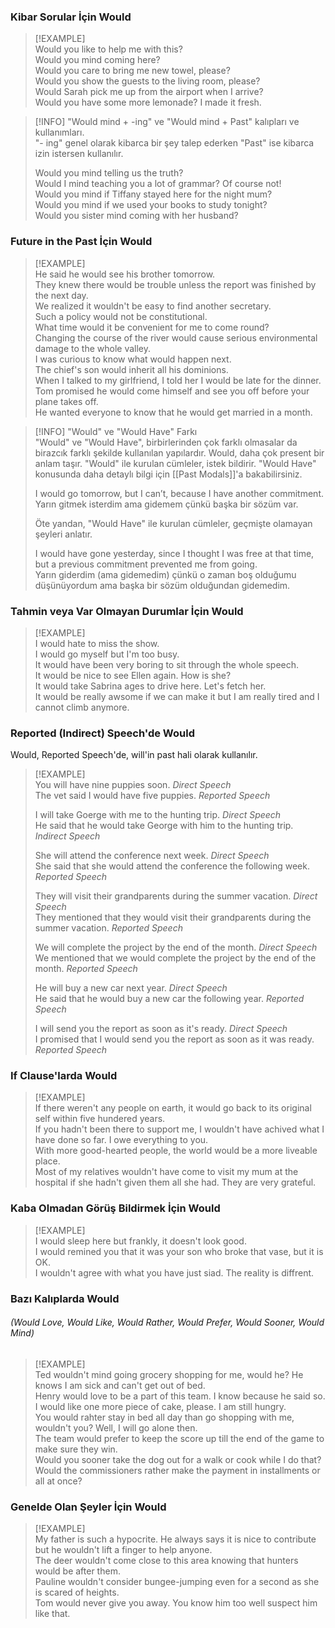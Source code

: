 ### Kibar Sorular İçin Would  

> [!EXAMPLE]  
> Would you like to help me with this?  
> Would you mind coming here?  
> Would you care to bring me new towel, please?  
> Would you show the guests to the living room, please?  
> Would Sarah pick me up from the airport when I arrive?  
> Would you have some more lemonade? I made it fresh.  

> [!INFO] "Would mind + -ing" ve "Would mind + Past" kalıpları ve kullanımları.  
> "- ing" genel olarak kibarca bir şey talep ederken "Past" ise kibarca izin istersen kullanılır.  
>  
> Would you mind telling us the truth?  
> Would I mind teaching you a lot of grammar? Of course not!  
> Would you mind if Tiffany stayed here for the night mum?  
> Would you mind if we used your books to study tonight?  
> Would you sister mind coming with her husband?  

### Future in the Past İçin Would  

> [!EXAMPLE]  
> He said he would see his brother tomorrow.  
> They knew there would be trouble unless the report was finished by the next day.  
> We realized it wouldn't be easy to find another secretary.  
> Such a policy would not be constitutional.  
> What time would it be convenient for me to come round?  
> Changing the course of the river would cause serious environmental damage to the whole valley.  
> I was curious to know what would happen next.  
> The chief's son would inherit all his dominions.  
> When I talked to my girlfriend, I told her I would be late for the dinner.  
> Tom promised he would come himself and see you off before your plane takes off.  
> He wanted everyone to know that he would get married in a month.  

> [!INFO] "Would" ve "Would Have" Farkı  
> "Would" ve "Would Have", birbirlerinden çok farklı olmasalar da birazcık farklı şekilde kullanılan yapılardır. Would, daha çok present bir anlam taşır. "Would" ile kurulan cümleler, istek bildirir. "Would Have" konusunda daha detaylı bilgi için [[Past Modals]]'a bakabilirsiniz.  
 >  
> I would go tomorrow, but I can’t, because I have another commitment.  
> Yarın gitmek isterdim ama gidemem çünkü başka bir sözüm var.  
>  
> Öte yandan, "Would Have" ile kurulan cümleler, geçmişte olamayan şeyleri anlatır.  
>  
> I would have gone yesterday, since I thought I was free at that time, but a previous commitment prevented me from going.  
> Yarın giderdim (ama gidemedim) çünkü o zaman boş olduğumu düşünüyordum ama başka bir sözüm olduğundan gidemedim.  

### Tahmin veya Var Olmayan Durumlar İçin Would  

> [!EXAMPLE]  
> I would hate to miss the show.  
> I would go myself but I'm too busy.  
> It would have been very boring to sit through the whole speech.  
> It would be nice to see Ellen again. How is she?  
> It would take Sabrina ages to drive here. Let's fetch her.  
> It would be really awsome if we can make it but I am really tired and I cannot climb anymore.  

### Reported (Indirect) Speech'de Would  
Would, Reported Speech'de, will'in past hali olarak kullanılır.  

> [!EXAMPLE]  
> You will have nine puppies soon. *Direct Speech*  
> The vet said I would have five puppies. *Reported Speech*  
>  
> I will take Goerge with me to the hunting trip. *Direct Speech*  
> He said that he would take George with him to the hunting trip. *Indirect Speech*  
>  
> She will attend the conference next week. *Direct Speech*  
> She said that she would attend the conference the following week. *Reported Speech*  
>  
> They will visit their grandparents during the summer vacation. *Direct Speech*  
> They mentioned that they would visit their grandparents during the summer vacation. *Reported Speech*  
>  
> We will complete the project by the end of the month. *Direct Speech*  
> We mentioned that we would complete the project by the end of the month. *Reported Speech*  
>  
> He will buy a new car next year. *Direct Speech*  
> He said that he would buy a new car the following year. *Reported Speech*  
>  
> I will send you the report as soon as it's ready. *Direct Speech*  
> I promised that I would send you the report as soon as it was ready. *Reported Speech*  

### If Clause'larda Would  

> [!EXAMPLE]  
> If there weren't any people on earth, it would go back to its original self within five hundered years.  
> If you hadn't been there to support me, I wouldn't have achived what I have done so far. I owe everything to you.  
> With more good-hearted people, the world would be a more liveable place.  
> Most of my relatives wouldn't have come to visit my mum at the hospital if she hadn't given them all she had. They are very grateful.  

### Kaba Olmadan Görüş Bildirmek İçin Would  

> [!EXAMPLE]  
> I would sleep here but frankly, it doesn't look good.  
> I would remined you that it was your son who broke that vase, but it is OK.  
> I wouldn't agree with what you have just siad. The reality is diffrent.  

### Bazı Kalıplarda Would  
###### (Would Love, Would Like, Would Rather, Would Prefer, Would Sooner, Would Mind)  

> [!EXAMPLE]  
> Ted wouldn't mind going grocery shopping for me, would he? He knows I am sick and can't get out of bed.  
> Henry would love to be a part of this team. I know because he said so.  
> I would like one more piece of cake, please. I am still hungry.  
> You would rahter stay in bed all day than go shopping with me, wouldn't you? Well, I will go alone then.  
> The team would prefer to keep the score up till the end of the game to make sure they win.  
> Would you sooner take the dog out for a walk or cook while I do that?  
> Would the commissioners rather make the payment in installments or all at once?  

### Genelde Olan Şeyler İçin Would  

> [!EXAMPLE]  
> My father is such a hypocrite. He always says it is nice to contribute but he wouldn't lift a finger to help anyone.  
> The deer wouldn't come close to this area knowing that hunters would be after them.  
> Pauline wouldn't consider bungee-jumping even for a second as she is scared of heights.  
> Tom would never give you away. You know him too well suspect him like that.  
